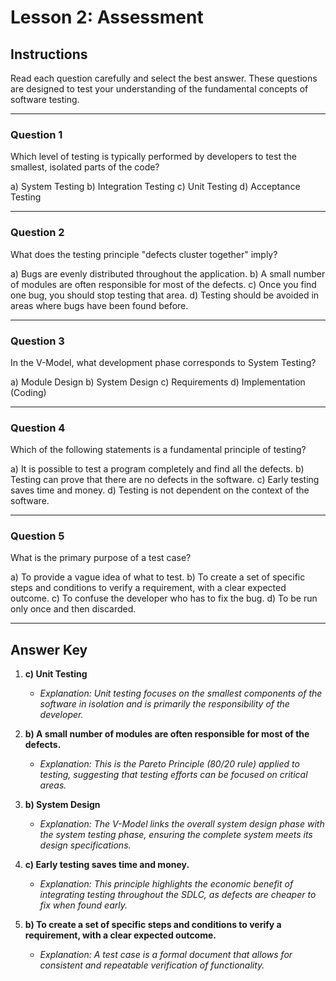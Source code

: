 # Lesson 2: Assessment

## Instructions

Read each question carefully and select the best answer. These questions are designed to test your understanding of the fundamental concepts of software testing.

---

### Question 1

Which level of testing is typically performed by developers to test the smallest, isolated parts of the code?

a) System Testing
b) Integration Testing
c) Unit Testing
d) Acceptance Testing

---

### Question 2

What does the testing principle "defects cluster together" imply?

a) Bugs are evenly distributed throughout the application.
b) A small number of modules are often responsible for most of the defects.
c) Once you find one bug, you should stop testing that area.
d) Testing should be avoided in areas where bugs have been found before.

---

### Question 3

In the V-Model, what development phase corresponds to System Testing?

a) Module Design
b) System Design
c) Requirements
d) Implementation (Coding)

---

### Question 4

Which of the following statements is a fundamental principle of testing?

a) It is possible to test a program completely and find all the defects.
b) Testing can prove that there are no defects in the software.
c) Early testing saves time and money.
d) Testing is not dependent on the context of the software.

---

### Question 5

What is the primary purpose of a test case?

a) To provide a vague idea of what to test.
b) To create a set of specific steps and conditions to verify a requirement, with a clear expected outcome.
c) To confuse the developer who has to fix the bug.
d) To be run only once and then discarded.

---

## Answer Key

1. **c) Unit Testing**
   - *Explanation: Unit testing focuses on the smallest components of the software in isolation and is primarily the responsibility of the developer.*

2. **b) A small number of modules are often responsible for most of the defects.**
   - *Explanation: This is the Pareto Principle (80/20 rule) applied to testing, suggesting that testing efforts can be focused on critical areas.*

3. **b) System Design**
   - *Explanation: The V-Model links the overall system design phase with the system testing phase, ensuring the complete system meets its design specifications.*

4. **c) Early testing saves time and money.**
   - *Explanation: This principle highlights the economic benefit of integrating testing throughout the SDLC, as defects are cheaper to fix when found early.*

5. **b) To create a set of specific steps and conditions to verify a requirement, with a clear expected outcome.**
   - *Explanation: A test case is a formal document that allows for consistent and repeatable verification of functionality.*